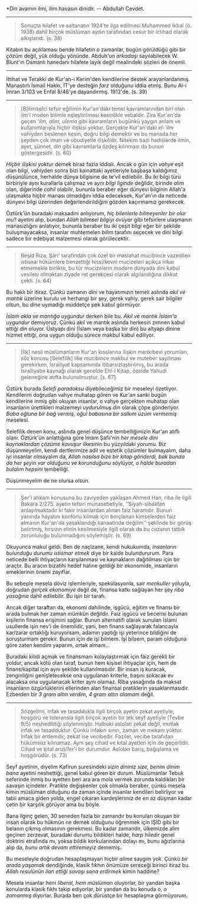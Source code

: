 
*Din avamın ilmi, ilim havasın dinidir. -- Abdullah Cevdet. 

--------

> Sonuçta hilafet ve saltanatın 1924'te ilga edilmesi Muhammed İkbal (ö. 1938)
> dahil birçok müslüman aydın tarafından cesur bir ictihad olarak alkışlandı. (s. 38) 

Kitabın bu açıklaması bende hilafetin o zamanlar, bugün görüldüğü gibi bir
*çözüm* değil, yük olduğu yönünde. Abduh'un *arkadaşı* sayılabilecek W. Blunt'ın
Osmanlı hanedanı hilafete layık değil mealindeki sözleri de önemli. 


-------

İttihat ve Terakki de Kur'an-ı Kerim'den kendilerine destek arayanlardanmış.
Manastırlı İsmail Hakkı, İT'ye desteğin *farz* olduğunu iddia etmiş. Bunu Al-i
İmran 3/103 ve Enfal 8/46'ye dayandırmış. 1912'de. (s. 39)


--------

> [B]ilimselci tefsir eğilimin Kur'an'daki temel kavramlarından biri olan
> *ilm'i* moden bilimle eşleştirilmesi kesinlikle vebaldir. Zira Kur'an'da geçen
> '*ilm, alim, ulema* gibi kavramların bugünkü yaygın anlam ve kullanımlarıyla
> hiçbir ilişkisi yoktur. Gerçekte Kur'an'daki *el-'ilm* vahiyden beslenen
> kesin, doğru bilgi demektir ve bu manada her şeyden çok iman ve ubudiyetle
> ilişkilidir. Nitekim bazı hadislerde ilmin, ayet, sünnet, din gibi kavramlarla
> özdeş kılınması da bunun göstergesidir. (s. 60)

*Hiçbir ilişkisi yoktur* demek biraz fazla iddialı. Ancak o gün için
*vahye* eşit olan bilgi, vahiyden sonra bizi kainattaki ayetleriyle başbaşa
kaldığımız düşünülünce, herhalde dünya bilgisine de te'vil edilebilir. Bu iki
bilgi türü birbiriyle aynı kurallarla çalışmaz ve aynı *bilgi liginde* değildir,
birinde *alim* olan, diğerinde *cahil* olabilir, bununla beraber eğer dünyevi
bilginin Allah'a ulaşmakta hiçbir manası olmadığını iddia edeceksek, Kur'an'ın
da neticede dünyevi bilgi üzerinden değerlendirildiğini gözden kaçırmamız
gerekecek.

Öztürk'ün buradaki maksadını anlıyorum, *hiç bilenlerle bilmeyenler bir olur
mu?* ayetini alıp, bundan *Allah bilimsel bilgiyi övüyor* gibi tefsirlere
ulaşmanın manasızlığını anlatıyor, bununla beraber bu iki çeşit bilgi eğer bir
şekilde buluşmayacaksa, insanlar muhtemelen *bilim* tarafını seçecek ve dini
bilgi sadece bir edebiyat malzemesi olarak görülecektir.

---------

> Reşid Rıza, Şâri' tarafından çok özel bir maslahat mucibince vazedilen
> istisnai hükümlere benzettiği hissi/kevni mucizeleri açıkça inkar etmemekle
> birlikte, bu tür mucizelerin modern dünyada dini kabul vesilesi olmaktan
> ziyade ret gerekçesi olarak algılandığına dikkat çekti. (s. 64)

Bu haklı bir itiraz. Çünkü zamanın *dini* ve hayatımızın temeli aslında *akıl ve
mantık* üzerine kurulu ve herhangi bir şey, gerek vahiy, gerek sair bilgiler
olsun, bu *dine* uymadığı müddetçe pek kabul görmüyor. 

*İslam akla ve mantığa uygundur* derken bile bu. *Akıl ve mantık İslam'a
uygundur* demiyoruz. Çünkü akıl ve mantık aslında herkesin zımnen kabul ettiği
*din* oluyor. Üstyapı dini (İslam veya başka bir din) bu altyapı dinine hizmet
ettiği, ona uygun olduğu sürece makbul kabul ediliyor.

----------

> [İlk] nesil müslümanların Kur'an kısslarına ilişkin menkıbevi yorumları, söz
> konusu [Selefilik] ilke mucibince makbul ve muteber sayılması gerekirken,
> İsrailiyat kapsamında itibarsızlaştırılmış, bu arada İsrailiyatın kaynağı
> olarak genelde Ehl-i Kitap, özelde Yahudi geleneğine atıfta bulunulmuştur. [s. 67]

Öztürk burada *Selefi paradoksu* diyebileceğimiz bir meseleyi özetliyor.
Kendilerini doğrudan vahye muhatap gören ve Kur'an sanki bugün kendilerine inmiş
gibi okuyan insanlar, o vahye gerçekten muhatap olan insanların ürettikleri
malzemeyi *uydurulmuş din* olarak çöpe gönderiyor. *Baba oğluna bir bağ vermiş,
oğul babasına bir salkım üzüm vermemiş* meselesi. 

Selefilik denen konu, aslında genel düşünce tembelliğimizin Kur'an atıflı olanı.
Öztürk'ün anlattığına göre İmam Şafii'nin *her mesele dini kaynaklardan çözüme
kavuşur* ilkesinin bu yüzyıldaki *yorumu*. Biz düşünmeyelim, kendi dertlerimize
adil ve estetik çözümler bulmayalım, daha iyi insanlar olmayalım da, *Allah
nasılsa bize bir kitap gönderdi, bak bunda da her şeyin var olduğunu ve
korunduğunu söylüyor, o halde buradan bulalım hepsini* tembelliği.

Düşünmeyelim de ne olursa olsun. 

----------

> Şer'i ahkam konusuna bu zaviyeden yaklaşan Ahmed Han, riba ile ilgili Bakara
> 2/275. ayetin tefsiri münasebetiyle, ''Siyah-sibaktan anlaşılmaktadır ki fakir
> insanlardan alınan faiz haramdır. Bunun yanında hayatını konforlu kılmak
> için borçlanan kimselerden faiz almanın Kur'an'da yasaklandığı kanaatinde
> değilim'' şeklinde bir görüş belirtmiş, hırsızın elinin kesilmesiyle ilgili
> olarak da bu cezanın tatbik zorunluluğu bulunmadığını söylemiştir. (s. 69)

Okuyunca makul geldi. Ben de naçizane, kendi hukukumda, *insanların bulunduğu
durumu istismar etmek* diye bir kaide bulundururum. Para neticede belli
ihtiyaçların karşılanması ve kaynakların dağıtılması için bir araçtır. Bu aracın
bizatihi hedef haline geldiği bir ekonomide, insanların emeklerinin önemi zayıflar. 

Bu sebeple mesela döviz işlemleriyle, spekülasyonla, sair *menkuller* yoluyla,
doğrudan *gerçek ekonomiye* değil de, finansa katkı sağlayan her şey *riba
yasağına* dahil edilebilir. Bu işin bir tarafı. 

Ancak diğer taraftan da, ekonomi dahilinde, işgücü, eğitim ve finansı bir arada
bulmak her zaman mümkün değildir. Faiz işgücü ve becerisi bulunan kişilerin
finansa erişimini sağlar. Bunun alternatifi olarak sunulan İslami usullerde işin
nev'i de önemlidir, yani, ben finans sağlayarak falancayla kar/zarar ortaklığı
kuruyorsam, adamın yaptığı işi yeterince bildiğini de soruşturmam gerekir. Bunun
için de işi bilmem. İşi bilsem, param olduğuna göre zaten kendim yaparım, ortak
almam...

Buradaki kilidi açmak ve finansmanı kolaylaştırmak için faiz gerekli bir yoldur,
ancak kötü olan taraf, bunun hem kişisel ihtiyaçlar için, hem de finans/kapital
için aynı şekilde kullanılmasıdır. Bir insan iş kuracak, zenginliğini
genişletecekse ona uygulanan kriterle, başını sokacak ev alacaksa ona
uygulanacak kriter aynı olamaz. Riba yasağında da maksat insanların
özgürlüklerini ellerinden alan finansal pratiklerin yasaklanmasıdır. Ezberden
bir *3 gram altın verdim, 4 gram altın alamam* değil. 

--------

> Sözgelimi, infak ve tasaddukla ilgili birçok ayetin zekat ayetiyle, hoşgörü ve
> toleransla ilgili birçok ayetin bir tek seyf ayetiyle (Tevbe 9/5) neshedildiği
> söylenmiştir. Halbuki aslolan zekat değil, mutlak infak ve tasadduktur. Çünkü
> infakın sınırı, zaman ve mekanı yoktur. İnfak bir erdemdir; zekat ise vecibedir.
> Fazilet, vecibe tarafıdan hükümsüz kılınamaz. Aynı şey cihad ve kıtal ayetleri
> için de geçerlidir. Cihad ve kıtal arızi/fer'i bir durumdur. Aslolan barış,
> bağışlama ve hoşgörüdür. (s. 73)

Seyf ayetinin, diyelim Kafirun suresindeki *sizin dininiz size, benim dinim
bana* ayetini neshettiği, genel kabul gören bir durum. Müslümanlar Tebuk
seferinde inmiş bu ayetten beri ara ara mola vermek zorunda kaldıkları bir
savaşın içindeler. Pratikte değişkenler çok olmakla beraber, çünkü mesela kimin
müslüman olduğunu da zaman içinde insanlar kendileri belirliyor ve tabii amaca
giden yolda, engel çıkaran kardeşlerimiz de en az düşman kadar çetin bir
karşılık görüyor ama bu böyle. 

Bana ilginç gelen, 30 seneden fazla bir zamandır bu konuları okuyan bir insan
olarak bu hükmün ne demek olduğunu öğrenmek için IŞİD gibi bir belanın çıkmış
olmasının gerekmesi. Bu kadar zamandır, ülkemizde alim geçinen zerzevat,
buradaki durumu bildikleri halde, *harp hiledir* genel doktrini etrafında mı,
yoksa bildik korkularından dolayı mı, bunu ağızlarına alıp da, *bunu artık devam
ettiremeyiz* dememiş.

Bu meseleyle doğrudan hesaplaşmayan hiçbir *alime* saygım yok. Çünkü *bir arada
yaşamak* dendiğinde, klasik fıkhın önümüze sereceği birinci itiraz bu. *Allah
resulünün ilan ettiği savaşı sona erdirmek* kimin haddine? 

Mesela insanlar *hem liberal, hem müslüman* oluyorlar, bir yandan başka
konularda klasik fıkhı takip ediyorlar, bir yandan da bu konuda *o, o zamanmış*
diyorlar. Burada ben çok dürüstçe bir hesaplaşma görmüyorum. 

